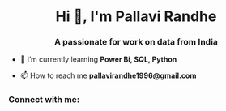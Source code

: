 <h1 align="center">Hi 👋, I'm Pallavi Randhe</h1>
<h3 align="center">A passionate for work on data from India</h3>

- 🌱 I’m currently learning **Power Bi, SQL, Python**

- 📫 How to reach me **pallavirandhe1996@gmail.com**

<h3 align="left">Connect with me:</h3>
<p align="left">
</p>
